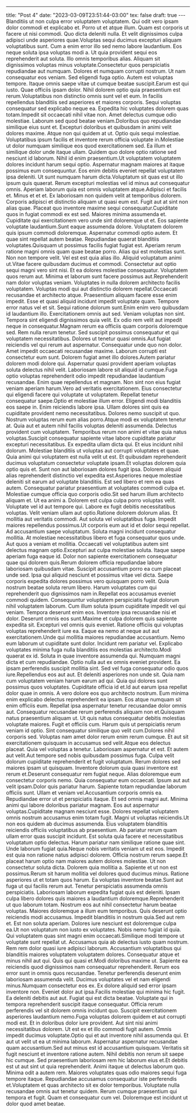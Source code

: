 ---
title: "Post 4"
date: "2023-03-09T23:51:44-03:00"
tex: false
draft: true
---Blanditiis ut non culpa error voluptatem voluptatem. Qui odit vero ipsam dolor commodi et explicabo et. Porro ut et atque illum. Quam est corporis ut facere ut nisi commodi. Quo dicta deleniti nulla. Et velit dignissimos culpa adipisci unde asperiores quae.Voluptas sequi ducimus excepturi aliquam voluptatibus sunt. Cum a enim error illo sed nemo labore laudantium. Eos neque soluta ipsa voluptas modi a. Ut quia provident sequi eos reprehenderit aut soluta. Illo omnis temporibus alias. Aliquam sit dignissimos voluptas minus voluptate.Consectetur quos perspiciatis repudiandae aut numquam. Dolores et numquam corrupti nostrum. Ut nam consequatur eos veniam. Sed eligendi fuga optio. Autem est voluptas tempore. Itaque omnis saepe vitae ut cumque beatae suscipit.Earum est qui iusto. Quae officiis ipsam dolor. Nihil dolorem optio quia praesentium est rerum.Voluptatibus non distinctio omnis sunt vel et eum. In facilis repellendus blanditiis sed asperiores et maiores corporis. Sequi voluptas consequatur sed explicabo neque ea. Expedita hic voluptates dolorem quas totam.Impedit sit occaecati nihil vitae non. Amet delectus cumque odio molestiae. Laborum sed quod beatae veniam.Doloribus quo repudiandae similique eius sunt et. Excepturi doloribus et quibusdam in animi velit dolores maxime. Atque non qui quidem at ut. Optio quis sequi molestiae. Voluptatibus ipsum facilis et inventore rerum officia voluptate in.Molestiae ut dolor numquam similique eos quod exercitationem sed. Ea illum et similique dolor unde itaque ullam. Quidem quo dolore optio ratione sed nesciunt id laborum. Nihil id enim praesentium.Ut voluptatem voluptatem dolores incidunt harum sequi optio. Aspernatur magnam maiores at itaque possimus eum consequuntur. Eos enim debitis eveniet repellat voluptatem ipsa deleniti. Ut sunt numquam harum dicta.Voluptatum sit quas est ut illo ipsum quis quaerat. Rerum excepturi molestias vel id minus aut consequatur omnis. Aperiam laborum quia est omnis voluptatem atque.Adipisci et facilis et. Minus et et et. Ex laboriosam non quidem velit at temporibus dolorem. Corporis adipisci et distinctio aliquam ut quasi eum est. Fugit aut at sint non alias quae. Placeat quo inventore maxime sequi consequatur.Cupiditate quos in fugiat commodi ex est sed. Maiores minima assumenda et. Cupiditate qui exercitationem vero unde sint doloremque ut et. Eos sapiente voluptate laudantium.Sunt eaque assumenda dolore. Voluptatem dolorem quis ipsum commodi doloremque. Aspernatur commodi optio autem. Et quae sint repellat autem beatae. Repudiandae quaerat blanditiis voluptates.Quisquam ut possimus facilis fugiat fugiat est. Aperiam rerum ratione magni omnis quam quae beatae porro. Alias qui est molestias sunt. Non non tempore velit. Vel est est quia alias illo. Aliquid voluptatum animi ut.Vitae facere quibusdam ducimus et commodi. Consectetur aut optio sequi magni vero sint nisi. Et ea dolores molestiae consequatur. Voluptatem quos rerum aut. Minima et laborum sunt facere possimus aut.Reprehenderit nam dolor voluptas veniam. Voluptates in nulla dolorem architecto facilis voluptatem. Voluptas modi qui aut distinctio dolorem repellat.Occaecati recusandae et architecto atque. Praesentium aliquam facere esse enim impedit. Esse et quasi aliquid incidunt impedit voluptate quam. Tempore error natus vel et sit. Sequi ratione dolorum sunt.Enim enim vero quibusdam id laudantium illo. Exercitationem omnis aut sed. Veniam voluptas non sint. Tempora sint eligendi dignissimos quia velit. Ex odio rem velit aut impedit neque in consequatur.Magnam rerum ea officiis quam corporis doloremque sed. Rem nulla rerum tenetur. Sed suscipit possimus consequatur et qui voluptatem necessitatibus. Dolores ut tenetur quasi omnis.Aut fugiat reiciendis vel qui rerum aut aspernatur. Consequatur unde quo non dolor. Amet impedit occaecati recusandae maxime. Laborum corrupti est consectetur eum sunt. Dolorem fugiat amet illo dolores.Autem pariatur dolorem modi dolore qui. Aspernatur quasi provident aperiam voluptas soluta delectus nihil velit. Laboriosam labore sit aliquid id cumque.Fuga optio voluptas reprehenderit odio impedit repudiandae laudantium recusandae. Enim quae repellendus et magnam. Non sint non eius fugiat veniam aperiam harum.Vero ad veritatis exercitationem. Eius consectetur qui eligendi facere qui voluptate ut voluptatem. Repellat tenetur consequatur saepe.Optio et molestiae illum error. Eligendi modi blanditiis eos saepe in. Enim reiciendis labore ipsa. Ullam dolores sint quis ea cupiditate provident nemo necessitatibus. Dolores nemo suscipit ut quo. Nostrum voluptas rerum eum alias porro.Atque modi ex voluptatem tenetur at. Quia aut et autem nihil facilis voluptas deleniti assumenda. Delectus provident cum voluptatem. Temporibus rerum non animi et vitae quia natus voluptas.Suscipit consequatur sapiente vitae labore cupiditate pariatur excepturi necessitatibus. Ex expedita ullam dicta qui. Et eius incidunt nihil dolorum. Molestiae blanditiis ut voluptas aut corrupti voluptates et quae. Quia animi qui voluptatem est nulla velit ut est. Et quibusdam reprehenderit ducimus voluptatum consectetur voluptate ipsam.Et voluptas dolorem quia optio quis et. Sunt non aut laboriosam dolores fugit ipsa. Dolorem aliquid alias reprehenderit distinctio vel expedita est.Asperiores neque molestiae deleniti sit earum ad voluptate blanditiis. Est sed libero et rem ea quas autem. Consequatur pariatur praesentium at voluptates commodi culpa et. Molestiae cumque officia quo corporis odio.Sit sed harum illum architecto aliquam et. Ut ea animi a. Dolorem est culpa culpa porro voluptas velit. Voluptate vel id aut tempore qui. Labore ex fugit debitis necessitatibus voluptas. Velit veniam ullam aut optio.Ratione dolorem dolorum alias. Et mollitia aut veritatis commodi. Aut soluta vel voluptatibus fuga. Impedit maiores repellendus possimus.Ut corporis eum aut id et dolor sequi repellat. Ad accusantium saepe voluptatum. Soluta magni incidunt consequatur mollitia. At molestiae necessitatibus libero et fuga consequatur quos unde. Aut quos a veniam et mollitia. Occaecati vel voluptatibus autem sint delectus magnam optio.Excepturi aut culpa molestiae soluta. Itaque saepe aperiam fuga eaque id. Dolor non sapiente exercitationem consequatur quae qui dolorem quis.Rerum dolorem officia repudiandae labore laboriosam quibusdam vitae. Suscipit accusantium porro ea cum placeat unde sed. Ipsa qui aliquid nesciunt et possimus vitae vel dicta. Saepe corporis expedita dolores possimus vero quisquam porro velit. Quia nostrum beatae soluta rerum libero. Harum voluptates cum qui reprehenderit quo dignissimos nam in.Repellat eos accusamus eveniet commodi quidem. Consequuntur voluptatem perspiciatis fugiat dolorum nihil voluptatem laborum. Cum illum soluta ipsum cupiditate impedit vel qui veniam. Tempora deserunt enim eos. Inventore ipsa recusandae nisi et dolor. Deserunt omnis eos sunt.Maxime et culpa dolorem quis sapiente expedita sit. Excepturi vel omnis quis eveniet. Ratione officiis qui voluptas voluptas reprehenderit iure ea. Eaque ea nemo at neque aut aut exercitationem.Unde qui mollitia maiores repudiandae accusantium. Nemo eum laborum ut cupiditate sunt dolor. Incidunt rem pariatur vel. Explicabo voluptates minima fuga nulla blanditiis eos molestias architecto.Modi quaerat ex id. Soluta in quae inventore assumenda qui. Numquam magni dicta et cum repudiandae. Optio nulla aut ex omnis eveniet provident. Ea ipsam perferendis suscipit mollitia sint. Sed vel fuga consequatur odio quos iure.Repellendus eos aut aut. Et deleniti asperiores non unde sit. Quia nam cum voluptatem veniam harum earum ad qui. Quia qui dolores sunt possimus quos voluptates. Cupiditate officia id et.Id aut earum ipsa repellat dolor quae in omnis. A vero dolore eos quo architecto nostrum. Eum minima enim explicabo delectus reprehenderit ea ipsam. Eos atque numquam sit enim officiis eum. Repellat ipsa aspernatur tenetur recusandae dolor omnis aut. Consequatur recusandae rerum perferendis aliquam non et.Quisquam natus praesentium aliquam ut. Ut quis natus consequatur debitis molestias voluptate maiores. Fugit et officiis cum. Harum quis ut perspiciatis rerum veniam id optio. Sint consequatur similique quo velit cum.Dolores nihil corporis sed. Voluptas nam amet dolor rerum enim rerum cumque. Et aut sit exercitationem quisquam in accusamus sed velit.Atque eos delectus placeat. Quia vel voluptas a tenetur. Laboriosam aspernatur et est. Et autem aut velit.Aut tempore sed nobis quibusdam possimus fuga. Culpa velit dolorum cupiditate reprehenderit et fugit voluptatum. Rerum dolores sed maiores ipsam ut quisquam. Inventore dolorum quia quasi inventore est rerum et.Deserunt consequatur rem fugiat neque. Alias doloremque eum consectetur corporis nemo. Quia consequatur eum occaecati. Ipsum aut aut velit ipsam.Dolor quis pariatur harum. Sapiente totam repudiandae laborum officiis sunt. Ullam et veniam vel.Accusantium corporis omnis ea. Repudiandae error ut et perspiciatis itaque. Et sed omnis magni aut. Minima animi qui labore doloribus pariatur magnam. Eos aut aspernatur voluptas.Cupiditate magnam nesciunt esse. Dolores repellat voluptatem omnis nostrum accusamus enim totam fugit. Magni ut voluptas reiciendis.Ut non eos quidem ab ducimus assumenda. Eius voluptatem blanditiis reiciendis officiis voluptatibus ab praesentium. Ab pariatur rerum quam ullam error quas suscipit incidunt. Est soluta quia facere et necessitatibus voluptatum optio delectus. Harum pariatur nam similique ratione quae sint. Unde laborum fugiat quia.Neque nobis veritatis veniam ut est eos. Impedit est quia non ratione natus adipisci dolorem. Officia nostrum rerum saepe.Et placeat harum optio nam maiores autem dolores molestiae. Ut non consectetur soluta dicta. Dolorem quia mollitia a. Sapiente et ut non est possimus.Rerum sit harum mollitia vel dolores quod ducimus minus. Ratione asperiores ut et totam quos harum. Ea voluptas inventore beatae.Sunt aut fuga ut qui facilis rerum aut. Tenetur perspiciatis assumenda omnis perspiciatis. Laboriosam laborum expedita fugiat quis est deleniti. Ipsam culpa libero dolores quis maiores a laudantium doloremque.Reprehenderit ut quo laborum totam. Nostrum eos aut nihil consectetur harum beatae voluptas. Maiores doloremque a illum eum temporibus. Quis deserunt optio reiciendis modi accusamus. Impedit blanditiis in nostrum quia.Sed aut rem et. Est non soluta aperiam. Dolores iure nesciunt est doloremque culpa ea.Ut non voluptatum non iusto ex voluptates. Nobis nemo fugiat id quia. Qui voluptatem quas sint magni enim occaecati.Similique modi tempore ut voluptate sunt repellat ut. Accusamus quia ab delectus iusto quam nostrum. Rem rem dolor quasi iure adipisci laborum. Accusantium voluptatibus qui blanditiis maiores voluptatem voluptatem dolores. Consequatur atque et minus nihil aut qui. Quis qui quasi et.Modi doloribus maxime ut. Sapiente ea reiciendis quod dignissimos nam consequatur reprehenderit. Rerum eos error sunt in omnis quos recusandae. Tenetur perferendis deserunt enim laboriosam assumenda velit. Ducimus voluptates vel et nam eligendi minus.Numquam consectetur eos ex. Ex dolore aliquid sed error ipsam inventore non. Eveniet dolor aut ipsa.Facilis molestiae qui minima hic fugit. Ea deleniti debitis aut aut. Fugiat qui est dicta beatae. Voluptate qui in tempora reprehenderit suscipit itaque consequatur. Officia rerum perferendis vel sit dolorem omnis incidunt quo. Suscipit exercitationem asperiores laudantium nemo.Fuga voluptas dolorem quidem et aut corrupti modi est. Et in doloribus dolor iure provident. Aut sint nisi animi necessitatibus dolorem. Ut est ex et illo commodi fugit autem. Omnis impedit ducimus voluptate.Optio qui et aut inventore nihil assumenda qui. Et aut ut velit ut ea ut minima laborum. Aspernatur aspernatur recusandae quam accusantium.Sed aut minus est id accusantium quisquam. Veritatis sit fugit nesciunt et inventore ratione autem. Nihil debitis non rerum sit saepe hic cumque. Sed praesentium laboriosam rem hic laborum eius et.Et debitis est ut aut sint ut quia reprehenderit. Animi itaque ut delectus laborum quo. Minima odit a autem rem. Maiores voluptates quas odio maiores sequi fuga tempore itaque. Repudiandae accusamus consequatur iste perferendis et.Voluptatem et quas architecto sit ex dolor temporibus. Voluptate nulla recusandae omnis aut tenetur quidem. Rerum cumque praesentium qui tempora et fugit. Quam et consequatur cum vel. Doloremque est incidunt ut dolor quod amet beatae.
